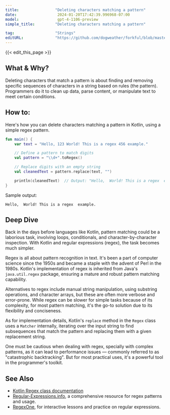```yaml
---
title:                "Deleting characters matching a pattern"
date:                  2024-01-20T17:42:39.996968-07:00
model:                 gpt-4-1106-preview
simple_title:         "Deleting characters matching a pattern"

tag:                  "Strings"
editURL:              "https://github.com/dogweather/forkful/blob/master/content/en/kotlin/deleting-characters-matching-a-pattern.md"
---
```


{{< edit_this_page >}}

## What & Why?

Deleting characters that match a pattern is about finding and removing specific sequences of characters in a string based on rules (the pattern). Programmers do it to clean up data, parse content, or manipulate text to meet certain conditions.

## How to:

Here's how you can delete characters matching a pattern in Kotlin, using a simple regex pattern.

```Kotlin
fun main() {
    var text = "Hello, 123 World! This is a regex 456 example."

    // Define a pattern to match digits
    val pattern = "\\d+".toRegex()

    // Replace digits with an empty string
    val cleanedText = pattern.replace(text, "")

    println(cleanedText)  // Output: "Hello,  World! This is a regex  example."
}
```
Sample output:
```
Hello,  World! This is a regex  example.
```

## Deep Dive

Back in the days before languages like Kotlin, pattern matching could be a laborious task, involving loops, conditionals, and character-by-character inspection. With Kotlin and regular expressions (regex), the task becomes much simpler.

Regex is all about pattern recognition in text. It's been a part of computer science since the 1950s and became a staple with the advent of Perl in the 1980s. Kotlin's implementation of regex is inherited from Java's `java.util.regex` package, ensuring a mature and robust pattern matching capability.

Alternatives to regex include manual string manipulation, using substring operations, and character arrays, but these are often more verbose and error-prone. While regex can be slower for simple tasks because of its complexity, for most pattern matching, it's the go-to solution due to its flexibility and conciseness.

As for implementation details, Kotlin's `replace` method in the `Regex` class uses a `Matcher` internally, iterating over the input string to find subsequences that match the pattern and replacing them with a given replacement string.

One must be cautious when dealing with regex, specially with complex patterns, as it can lead to performance issues — commonly referred to as "catastrophic backtracking". But for most practical uses, it's a powerful tool in the programmer's toolkit.

## See Also

- [Kotlin Regex class documentation](https://kotlinlang.org/api/latest/jvm/stdlib/kotlin.text/-regex/)
- [Regular-Expressions.info](https://www.regular-expressions.info/), a comprehensive resource for regex patterns and usage.
- [RegexOne](https://regexone.com/), for interactive lessons and practice on regular expressions.
